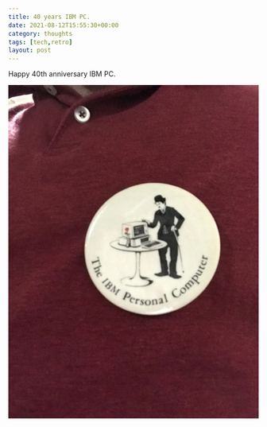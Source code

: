 ```yaml
---
title: 40 years IBM PC.
date: 2021-08-12T15:55:30+00:00
category: thoughts 
tags: [tech,retro]
layout: post
---
```

Happy 40th anniversary IBM PC.

![IBM](/assets/images/1628827937185.jpeg)
